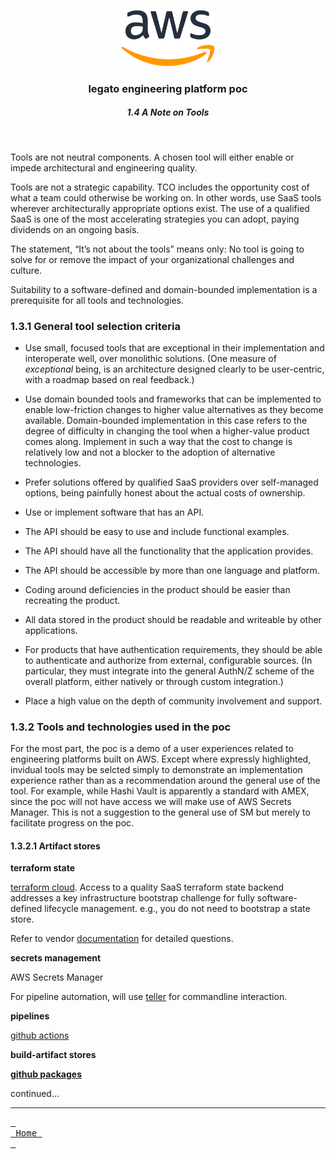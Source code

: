 <div align="center">
	<p>
		<img alt="AWS Logo" src="https://raw.githubusercontent.com/amex-engineering/static/main/images/aws-logo.png?sanitize=true" width=150 />
    <br />
	</p>
  <h3>legato engineering platform poc</h3>
  <h5>1.4 A Note on Tools</h5>
</div>
<br />




Tools are not neutral components. A chosen tool will either enable or impede architectural and engineering quality.  

Tools are not a strategic capability. TCO includes the opportunity cost of what a team could otherwise be working on. In other words, use SaaS tools wherever architecturally appropriate options exist. The use of a qualified SaaS is one of the most accelerating strategies you can adopt, paying dividends on an ongoing basis.  

The statement, “It’s not about the tools” means only: No tool is going to solve for or remove the impact of your organizational challenges and culture.  

Suitability to a software-defined and domain-bounded implementation is a prerequisite for all tools and technologies.

### 1.3.1 General tool selection criteria

* Use small, focused tools that are exceptional in their implementation and interoperate well, over monolithic solutions. (One measure of _exceptional_ being, is an architecture designed clearly to be user-centric, with a roadmap based on real feedback.)  

* Use domain bounded tools and frameworks that can be implemented to enable low-friction changes to higher value alternatives as they become available. Domain-bounded implementation in this case refers to the degree of difficulty in changing the tool when a higher-value product comes along. Implement in such a way that the cost to change is relatively low and not a blocker to the adoption of alternative technologies.  

* Prefer solutions offered by qualified SaaS providers over self-managed options, being painfully honest about the actual costs of ownership.  

* Use or implement software that has an API.  
* The API should be easy to use and include functional examples.  
* The API should have all the functionality that the application provides.  
* The API should be accessible by more than one language and platform.  
* Coding around deficiencies in the product should be easier than recreating the product.  
* All data stored in the product should be readable and writeable by other applications.  
* For products that have authentication requirements, they should be able to authenticate and authorize from external, configurable sources. (In particular, they must integrate into the general AuthN/Z scheme of the overall platform, either natively or through custom integration.)
* Place a high value on the depth of community involvement and support.  

### 1.3.2 Tools and technologies used in the poc

For the most part, the poc is a demo of a user experiences related to engineering platforms built on AWS. Except where expressly highlighted, invidual tools may be selcted simply to demonstrate an implementation experience rather than as a recommendation around the general use of the tool. For example, while Hashi Vault is apparently a standard with AMEX, since the poc will not have access we will make use of AWS Secrets Manager. This is not a suggestion to the general use of SM but merely to facilitate progress on the poc.  

#### 1.3.2.1 Artifact stores

**terraform state**  

[terraform cloud](https://www.terraform.io). Access to a quality SaaS terraform state backend addresses a key infrastructure bootstrap challenge for fully software-defined lifecycle management. e.g., you do not need to bootstrap a state store.  

Refer to vendor [documentation](https://www.terraform.io/docs/cloud/index.html) for detailed questions.  

**secrets management**

AWS Secrets Manager  

For pipeline automation, will use [teller](https://github.com/tellerops/teller) for commandline interaction.  

**pipelines**

[github actions](https://github.com/features/actions)

**build-artifact stores**

[**github packages**](https://github.com/features/packages)  

continued...  

<hr>  

[<kbd> <br> Home <br> </kbd>](../README.md)
